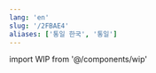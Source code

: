 ```yaml
---
lang: 'en'
slug: '/2FBAE4'
aliases: ['통일 한국', '통일']
---
```


import WIP from '@/components/wip'

<WIP />
